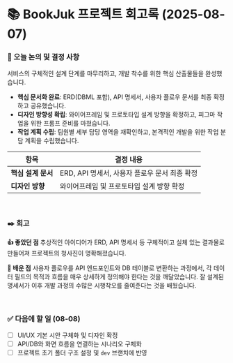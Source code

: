 # 📚 BookJuk 프로젝트 회고록 (2025-08-07)

### 📌 오늘 논의 및 결정 사항
서비스의 구체적인 설계 단계를 마무리하고, 개발 착수를 위한 핵심 산출물들을 완성했습니다.

- **핵심 문서화 완료**: ERD(DBML 포함), API 명세서, 사용자 플로우 문서를 최종 확정하고 공유했습니다.
- **디자인 방향성 확립**: 와이어프레임 및 프로토타입 설계 방향을 확정하고, 피그마 작업을 위한 프롬프 준비를 마쳤습니다.
- **작업 계획 수립**: 팀원별 세부 담당 영역을 재확인하고, 본격적인 개발을 위한 작업 분담 계획을 수립했습니다.

| 항목 | 결정 내용 |
| --- | --- |
| **핵심 설계 문서** | ERD, API 명세서, 사용자 플로우 문서 최종 확정 |
| **디자인 방향** | 와이어프레임 및 프로토타입 설계 방향 확정 |

<br>

### ✒️ 회고

**👍 좋았던 점**
추상적인 아이디어가 ERD, API 명세서 등 구체적이고 실체 있는 결과물로 만들어져 프로젝트의 청사진이 명확해졌습니다.

**🤔 배운 점**
사용자 플로우를 API 엔드포인트와 DB 테이블로 변환하는 과정에서, 각 데이터 필드의 목적과 흐름을 매우 상세하게 정의해야 한다는 것을 깨달았습니다. 잘 설계된 명세서가 이후 개발 과정의 수많은 시행착오를 줄여준다는 것을 배웠습니다.

<br>

### ✅ 다음에 할 일 (08-08)
- [ ] UI/UX 기본 시안 구체화 및 디자인 확정
- [ ] API/DB와 화면 흐름을 연결하는 시나리오 구체화
- [ ] 프로젝트 초기 폴더 구조 설정 및 `dev` 브랜치에 반영
